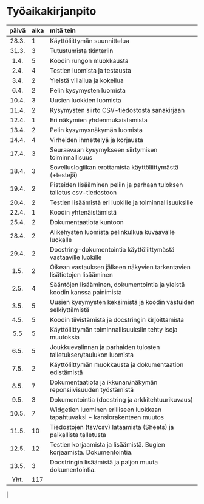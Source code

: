 # Työaikakirjanpito

| päivä | aika | mitä tein  |
| :----:|:-----| :-----|
| 28.3. |   1  | Käyttöliittymän suunnittelua                                                  |
| 31.3. |   3  | Tutustumista tkinteriin                                                       |
|  1.4. |   5  | Koodin rungon muokkausta                                                      |
|  2.4. |   4  | Testien luomista ja testausta                                                 |
|  3.4. |   2  | Yleistä viilailua ja kokeilua                                                 |
|  6.4. |   2  | Pelin kysymysten luomista                                                     |
| 10.4. |   3  | Uusien luokkien luomista                                                      |
| 11.4. |   2  | Kysymysten siirto CSV-tiedostosta sanakirjaan                                 |
| 12.4. |   1  | Eri näkymien yhdenmukaistamista                                               |
| 13.4. |   2  | Pelin kysymysnäkymän luomista                                                 |
| 14.4. |   4  | Virheiden ihmettelyä ja korjausta                                             |
| 17.4. |   3  | Seuraavaan kysymykseen siirtymisen toiminnallisuus                            |
| 18.4. |   3  | Sovelluslogiikan erottamista käyttöliittymästä (+testejä)                     |
| 19.4. |   2  | Pisteiden lisääminen peliin ja parhaan tuloksen talletus csv-tiedostoon       |
| 20.4. |   2  | Testien lisäämistä eri luokille ja toiminnallisuuksille                       |
| 22.4. |   1  | Koodin yhtenäistämistä                                                        |
| 25.4. |   2  | Dokumentaatiota kuntoon                                                       |
| 28.4. |   2  | Alikehysten luomista pelinkulkua kuvaavalle luokalle                          |
| 29.4. |   2  | Docstring-dokumentointia käyttöliittymästä vastaaville luokille               |
|  1.5. |   2  | Oikean vastauksen jälkeen näkyvien tarkentavien lisätietojen lisääminen       |
|  2.5. |   4  | Sääntöjen lisääminen, dokumentointia ja yleistä koodin kanssa painimista      |
|  3.5. |   5  | Uusien kysymysten keksimistä ja koodin vastuiden selkiyttämistä               |
|  4.5. |   5  | Koodin tiivistämistä ja docstringin kirjoittamista                            |
|  5.5  |   5  | Käyttöliittymän toiminnallisuuksiin tehty isoja muutoksia                     |
|  6.5. |   5  | Joukkuevalinnan ja parhaiden tulosten talletuksen/taulukon luomista           |
|  7.5. |   2  | Käyttöliittymän muokkausta ja dokumentaation edistämistä                      |
|  8.5. |   7  | Dokumentaatiota ja ikkunan/näkymän reponsiivisuuden työstämistä               |
|  9.5. |   3  | Dokumentointia (docstring ja arkkitehtuurikuvaus)                             |
| 10.5. |   7  | Widgetien luominen erilliseen luokkaan tapahtuvaksi +  kansiorakenteen muutos |
| 11.5. |  10  | Tiedostojen (tsv/csv) lataamista (Sheets) ja paikallista talletusta           |
| 12.5. |  12  | Testien korjaamista ja lisäämistä. Bugien korjaamista. Dokumentointia.        |
| 13.5. |   3  | Docstringin lisäämistä ja paljon muuta dokumentointia.                        |
| Yht.  | 117  |                                     
|
